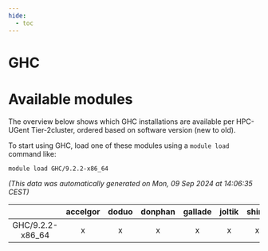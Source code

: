 ```yaml
---
hide:
  - toc
---
```


GHC
===

# Available modules


The overview below shows which GHC installations are available per HPC-UGent Tier-2cluster, ordered based on software version (new to old).

To start using GHC, load one of these modules using a `module load` command like:

```shell
module load GHC/9.2.2-x86_64
```

*(This data was automatically generated on Mon, 09 Sep 2024 at 14:06:35 CEST)*  

| |accelgor|doduo|donphan|gallade|joltik|shinx|skitty|
| :---: | :---: | :---: | :---: | :---: | :---: | :---: | :---: |
|GHC/9.2.2-x86_64|x|x|x|x|x|x|x|
